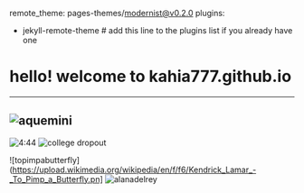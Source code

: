remote_theme: pages-themes/modernist@v0.2.0
plugins:
- jekyll-remote-theme # add this line to the plugins list if you already have one
# hello! welcome to kahia777.github.io
---
![aquemini](https://i.discogs.com/-xr2ttBWtlE1m1iSh_hTO77oIw88ocglfNlKzGTP9gE/rs:fit/g:sm/q:90/h:600/w:600/czM6Ly9kaXNjb2dz/LWRhdGFiYXNlLWlt/YWdlcy9SLTE2OTMy/NS0xMzE2Mjk4MDE3/LmpwZWc.jpeg)
---
![4:44](https://upload.wikimedia.org/wikipedia/commons/a/ac/4-44_album_cover.png)
![college dropout](https://i.scdn.co/image/ab67616d0000b27325b055377757b3cdd6f26b78)

![topimpabutterfly](https://upload.wikimedia.org/wikipedia/en/f/f6/Kendrick_Lamar_-_To_Pimp_a_Butterfly.pn]
![alanadelrey](https://i.pinimg.com/564x/2d/17/9d/2d179dbbe419b728e1f36cbf5fa3815b.jpg)

